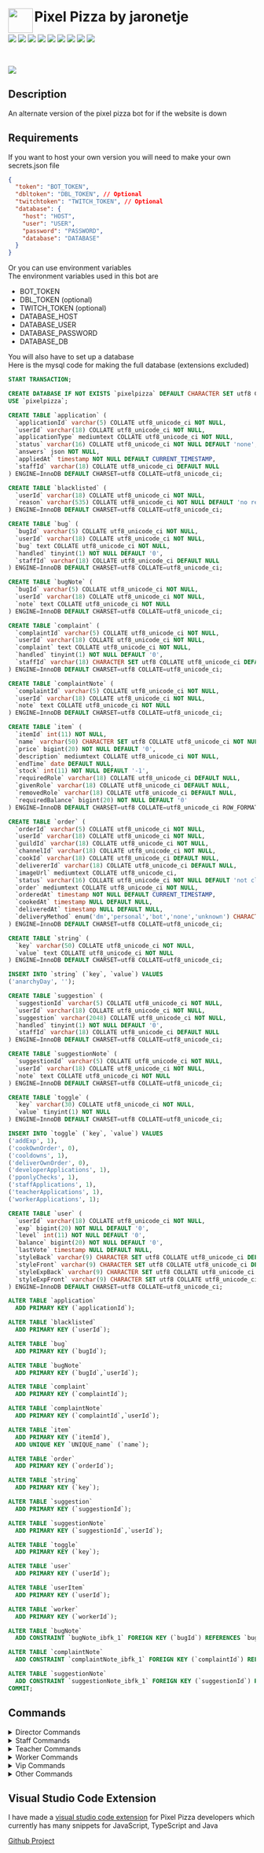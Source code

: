 <img align="left" width="50px" src="https://user-images.githubusercontent.com/60853956/97776540-4c446980-1b69-11eb-9fdc-98b4ab65be6b.png"> Pixel Pizza by jaronetje
===

[![](https://img.shields.io/github/issues/jaronetje/PixelPizza?color=green&style=plastic)](https://github.com/jaronetje/PixelPizza/issues?q=is%3Aopen+is%3Aissue)
[![](https://img.shields.io/github/issues-closed/jaronetje/PixelPizza?color=red&style=plastic)](https://github.com/jaronetje/PixelPizza/issues?q=is%3Aissue+is%3Aclosed) 
[![](https://img.shields.io/github/languages/top/jaronetje/PixelPizza?color=yellow&style=plastic)](https://github.com/jaronetje/PixelPizza/search?l=javascript) 
![](https://img.shields.io/github/package-json/v/jaronetje/PixelPizza/PixelPizzaAlternate?label=package%20version&style=plastic) 
![](https://img.shields.io/github/contributors/jaronetje/PixelPizza?style=plastic) 
![](https://img.shields.io/github/last-commit/jaronetje/PixelPizza/PixelPizzaAlternate?style=plastic) 
![](https://img.shields.io/github/package-json/keywords/jaronetje/PixelPizza?style=plastic) 
![](https://img.shields.io/github/package-json/author/jaronetje/PixelPizza?style=plastic&color=red) 
![](https://img.shields.io/github/v/release/jaronetje/PixelPizza?include_prereleases&style=plastic)

<br />

[![](https://img.shields.io/discord/709698572035162143?label=Discord%20Chat)](https://www.discord.com/invite/MzbsFPe)

Description
---
An alternate version of the pixel pizza bot for if the website is down

Requirements
---
If you want to host your own version you will need to make your own secrets.json file
```json
{
  "token": "BOT_TOKEN",
  "dbltoken": "DBL_TOKEN", // Optional
  "twitchtoken": "TWITCH_TOKEN", // Optional
  "database": {
    "host": "HOST",
    "user": "USER",
    "password": "PASSWORD",
    "database": "DATABASE"
  }
}
```
Or you can use environment variables  
The environment variables used in this bot are
* BOT_TOKEN
* DBL_TOKEN (optional)
* TWITCH_TOKEN (optional)
* DATABASE_HOST
* DATABASE_USER
* DATABASE_PASSWORD
* DATABASE_DB

You will also have to set up a database  
Here is the mysql code for making the full database (extensions excluded)
```sql
START TRANSACTION;

CREATE DATABASE IF NOT EXISTS `pixelpizza` DEFAULT CHARACTER SET utf8 COLLATE utf8_unicode_ci;
USE `pixelpizza`;

CREATE TABLE `application` (
  `applicationId` varchar(5) COLLATE utf8_unicode_ci NOT NULL,
  `userId` varchar(18) COLLATE utf8_unicode_ci NOT NULL,
  `applicationType` mediumtext COLLATE utf8_unicode_ci NOT NULL,
  `status` varchar(16) COLLATE utf8_unicode_ci NOT NULL DEFAULT 'none',
  `answers` json NOT NULL,
  `appliedAt` timestamp NOT NULL DEFAULT CURRENT_TIMESTAMP,
  `staffId` varchar(18) COLLATE utf8_unicode_ci DEFAULT NULL
) ENGINE=InnoDB DEFAULT CHARSET=utf8 COLLATE=utf8_unicode_ci;

CREATE TABLE `blacklisted` (
  `userId` varchar(18) COLLATE utf8_unicode_ci NOT NULL,
  `reason` varchar(535) COLLATE utf8_unicode_ci NOT NULL DEFAULT 'no reason specified'
) ENGINE=InnoDB DEFAULT CHARSET=utf8 COLLATE=utf8_unicode_ci;

CREATE TABLE `bug` (
  `bugId` varchar(5) COLLATE utf8_unicode_ci NOT NULL,
  `userId` varchar(18) COLLATE utf8_unicode_ci NOT NULL,
  `bug` text COLLATE utf8_unicode_ci NOT NULL,
  `handled` tinyint(1) NOT NULL DEFAULT '0',
  `staffId` varchar(18) COLLATE utf8_unicode_ci DEFAULT NULL
) ENGINE=InnoDB DEFAULT CHARSET=utf8 COLLATE=utf8_unicode_ci;

CREATE TABLE `bugNote` (
  `bugId` varchar(5) COLLATE utf8_unicode_ci NOT NULL,
  `userId` varchar(18) COLLATE utf8_unicode_ci NOT NULL,
  `note` text COLLATE utf8_unicode_ci NOT NULL
) ENGINE=InnoDB DEFAULT CHARSET=utf8 COLLATE=utf8_unicode_ci;

CREATE TABLE `complaint` (
  `complaintId` varchar(5) COLLATE utf8_unicode_ci NOT NULL,
  `userId` varchar(18) COLLATE utf8_unicode_ci NOT NULL,
  `complaint` text COLLATE utf8_unicode_ci NOT NULL,
  `handled` tinyint(1) NOT NULL DEFAULT '0',
  `staffId` varchar(18) CHARACTER SET utf8 COLLATE utf8_unicode_ci DEFAULT NULL
) ENGINE=InnoDB DEFAULT CHARSET=utf8 COLLATE=utf8_unicode_ci;

CREATE TABLE `complaintNote` (
  `complaintId` varchar(5) COLLATE utf8_unicode_ci NOT NULL,
  `userId` varchar(18) COLLATE utf8_unicode_ci NOT NULL,
  `note` text COLLATE utf8_unicode_ci NOT NULL
) ENGINE=InnoDB DEFAULT CHARSET=utf8 COLLATE=utf8_unicode_ci;

CREATE TABLE `item` (
  `itemId` int(11) NOT NULL,
  `name` varchar(50) CHARACTER SET utf8 COLLATE utf8_unicode_ci NOT NULL,
  `price` bigint(20) NOT NULL DEFAULT '0',
  `description` mediumtext COLLATE utf8_unicode_ci NOT NULL,
  `endTime` date DEFAULT NULL,
  `stock` int(11) NOT NULL DEFAULT '-1',
  `requiredRole` varchar(18) COLLATE utf8_unicode_ci DEFAULT NULL,
  `givenRole` varchar(18) COLLATE utf8_unicode_ci DEFAULT NULL,
  `removedRole` varchar(18) COLLATE utf8_unicode_ci DEFAULT NULL,
  `requiredBalance` bigint(20) NOT NULL DEFAULT '0'
) ENGINE=InnoDB DEFAULT CHARSET=utf8 COLLATE=utf8_unicode_ci ROW_FORMAT=COMPACT;

CREATE TABLE `order` (
  `orderId` varchar(5) COLLATE utf8_unicode_ci NOT NULL,
  `userId` varchar(18) COLLATE utf8_unicode_ci NOT NULL,
  `guildId` varchar(18) COLLATE utf8_unicode_ci NOT NULL,
  `channelId` varchar(18) COLLATE utf8_unicode_ci NOT NULL,
  `cookId` varchar(18) COLLATE utf8_unicode_ci DEFAULT NULL,
  `delivererId` varchar(18) COLLATE utf8_unicode_ci DEFAULT NULL,
  `imageUrl` mediumtext COLLATE utf8_unicode_ci,
  `status` varchar(16) COLLATE utf8_unicode_ci NOT NULL DEFAULT 'not claimed',
  `order` mediumtext COLLATE utf8_unicode_ci NOT NULL,
  `orderedAt` timestamp NOT NULL DEFAULT CURRENT_TIMESTAMP,
  `cookedAt` timestamp NULL DEFAULT NULL,
  `deliveredAt` timestamp NULL DEFAULT NULL,
  `deliveryMethod` enum('dm','personal','bot','none','unknown') CHARACTER SET utf8 COLLATE utf8_unicode_ci NOT NULL DEFAULT 'none'
) ENGINE=InnoDB DEFAULT CHARSET=utf8 COLLATE=utf8_unicode_ci;

CREATE TABLE `string` (
  `key` varchar(50) COLLATE utf8_unicode_ci NOT NULL,
  `value` text COLLATE utf8_unicode_ci NOT NULL
) ENGINE=InnoDB DEFAULT CHARSET=utf8 COLLATE=utf8_unicode_ci;

INSERT INTO `string` (`key`, `value`) VALUES
('anarchyDay', '');

CREATE TABLE `suggestion` (
  `suggestionId` varchar(5) COLLATE utf8_unicode_ci NOT NULL,
  `userId` varchar(18) COLLATE utf8_unicode_ci NOT NULL,
  `suggestion` varchar(2048) COLLATE utf8_unicode_ci NOT NULL,
  `handled` tinyint(1) NOT NULL DEFAULT '0',
  `staffId` varchar(18) COLLATE utf8_unicode_ci DEFAULT NULL
) ENGINE=InnoDB DEFAULT CHARSET=utf8 COLLATE=utf8_unicode_ci;

CREATE TABLE `suggestionNote` (
  `suggestionId` varchar(5) COLLATE utf8_unicode_ci NOT NULL,
  `userId` varchar(18) COLLATE utf8_unicode_ci NOT NULL,
  `note` text COLLATE utf8_unicode_ci NOT NULL
) ENGINE=InnoDB DEFAULT CHARSET=utf8 COLLATE=utf8_unicode_ci;

CREATE TABLE `toggle` (
  `key` varchar(30) COLLATE utf8_unicode_ci NOT NULL,
  `value` tinyint(1) NOT NULL
) ENGINE=InnoDB DEFAULT CHARSET=utf8 COLLATE=utf8_unicode_ci;

INSERT INTO `toggle` (`key`, `value`) VALUES
('addExp', 1),
('cookOwnOrder', 0),
('cooldowns', 1),
('deliverOwnOrder', 0),
('developerApplications', 1),
('pponlyChecks', 1),
('staffApplications', 1),
('teacherApplications', 1),
('workerApplications', 1);

CREATE TABLE `user` (
  `userId` varchar(18) COLLATE utf8_unicode_ci NOT NULL,
  `exp` bigint(20) NOT NULL DEFAULT '0',
  `level` int(11) NOT NULL DEFAULT '0',
  `balance` bigint(20) NOT NULL DEFAULT '0',
  `lastVote` timestamp NULL DEFAULT NULL,
  `styleBack` varchar(9) CHARACTER SET utf8 COLLATE utf8_unicode_ci DEFAULT NULL,
  `styleFront` varchar(9) CHARACTER SET utf8 COLLATE utf8_unicode_ci DEFAULT NULL,
  `styleExpBack` varchar(9) CHARACTER SET utf8 COLLATE utf8_unicode_ci DEFAULT NULL,
  `styleExpFront` varchar(9) CHARACTER SET utf8 COLLATE utf8_unicode_ci DEFAULT NULL
) ENGINE=InnoDB DEFAULT CHARSET=utf8 COLLATE=utf8_unicode_ci;

ALTER TABLE `application`
  ADD PRIMARY KEY (`applicationId`);

ALTER TABLE `blacklisted`
  ADD PRIMARY KEY (`userId`);

ALTER TABLE `bug`
  ADD PRIMARY KEY (`bugId`);

ALTER TABLE `bugNote`
  ADD PRIMARY KEY (`bugId`,`userId`);

ALTER TABLE `complaint`
  ADD PRIMARY KEY (`complaintId`);

ALTER TABLE `complaintNote`
  ADD PRIMARY KEY (`complaintId`,`userId`);

ALTER TABLE `item`
  ADD PRIMARY KEY (`itemId`),
  ADD UNIQUE KEY `UNIQUE_name` (`name`);

ALTER TABLE `order`
  ADD PRIMARY KEY (`orderId`);

ALTER TABLE `string`
  ADD PRIMARY KEY (`key`);

ALTER TABLE `suggestion`
  ADD PRIMARY KEY (`suggestionId`);

ALTER TABLE `suggestionNote`
  ADD PRIMARY KEY (`suggestionId`,`userId`);

ALTER TABLE `toggle`
  ADD PRIMARY KEY (`key`);

ALTER TABLE `user`
  ADD PRIMARY KEY (`userId`);

ALTER TABLE `userItem`
  ADD PRIMARY KEY (`userId`);

ALTER TABLE `worker`
  ADD PRIMARY KEY (`workerId`);

ALTER TABLE `bugNote`
  ADD CONSTRAINT `bugNote_ibfk_1` FOREIGN KEY (`bugId`) REFERENCES `bug` (`bugid`);

ALTER TABLE `complaintNote`
  ADD CONSTRAINT `complaintNote_ibfk_1` FOREIGN KEY (`complaintId`) REFERENCES `complaint` (`complaintid`);

ALTER TABLE `suggestionNote`
  ADD CONSTRAINT `suggestionNote_ibfk_1` FOREIGN KEY (`suggestionId`) REFERENCES `suggestion` (`suggestionid`);
COMMIT;
```

Commands
---
<details>
  <summary>Director Commands</summary>
  
  * blacklist
    * blacklist a user from using pixel pizza commands
  * expadd
    * add exp to a user
  * expremove
    * remove exp from a user
  * expset
    * set the exp of a user
  * leveladd
    * add levels to a user
  * levelremove
    * remove levels from a user
  * levelset
    * set the level of a user
  * unblacklist
    * unblacklist a user from using pixel pizza commands
</details>

<details>
  <summary>Staff Commands</summary>
  
  * accept
    * accept an application
  * application
    * look at an application by application id
  * applications
    * show all applications
  * backdoor
    * get invite link of a guild (this is used for if the invite is lost or has been expired)
  * complaint
    * show a single complaint
  * complaints
    * show all complaints
  * handle 
    * handle a suggestion or complaint
  * reject
    * reject an application
  * suggestion
    * show a single suggestion
  * suggestions
    * show all suggestions
  * toggle
    * toggle a setting on or off
  * toggles
    * shows all toggles
  * unhandle
    * unahndle a handled complaint or suggestion
  * user
    * get a users info with the users id
  * worker
    * get info on a pixel pizza worker with the user id
  * workers
    * show all Pixel Pizza workers
</details>

<details>
  <summary>Teacher Commands</summary>

  None
</details>

<details>
  <summary>Worker Commands</summary>
  
  * change
    * change the image of a cooking or cooked order
  * claim
    * claim an order as cook
  * cook
    * cook an order
  * deliver
    * deliver an order
  * deliverdm
    * deliver an order straigt to the dm of the orderer
  * deliverpersonal
    * deliver an order personally (can be done once a day)
  * deliverset
    * set your delivery message
  * images
    * search for images
  * look
    * look at an order by order id
  * orders
    * show all orders
  * remove
    * remove an order if it doesn't follow the rules
  * servers
    * show all servers the Pixel Pizza is in
  * unclaim
    * unclaim a claimed order
</details>

<details>
  <summary>Vip Commands</summary>
  
  None
</details>

<details>
  <summary>Other Commands</summary>
  
  * anarchy
    * show info on anarchy day
  * applicationtypes
    * show all application types and if they are opened
  * apply
    * apply in pixel pizza for worker, developer, staff or teacher
  * balance
    * show your balance
  * balancetop
    * look at the balance leaderboard
  * cancel
    * cancel your order
  * complain
    * make a complaint
  * edit
    * edit your order if it has not been claimed yet
  * help
    * list of all executable commands
  * invite
    * invite the bot
  * leaderboard
    * see the pixel pizza ranking leaderboard
  * menu
    * show a menu of pizzas to choose from
  * myorder
    * see your current order
  * order
    * order a pizza
  * pay
    * pay someone money
  * ping
    * ping the bot
  * pizza
    * show a random delivered pizza
  * rank
    * see your or someone elses rank
  * rules
    * show the rules of pixel pizza
  * suggest
    * suggest a feature
  * support
    * get the invite link to pixel pizza
  * vote
    * vote for Pixel Pizza
  * work
    * earn money by working
</details>

Visual Studio Code Extension
---
I have made a [visual studio code extension](https://marketplace.visualstudio.com/items?itemName=PixelPizza.pixel-pizza-snippets) for Pixel Pizza developers which currently has many snippets for JavaScript, TypeScript and Java

[Github Project](https://github.com/jaronetje/pixel-pizza-snippets)
